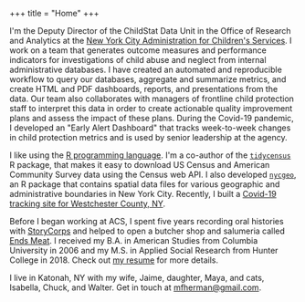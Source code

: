 +++
title = "Home"
+++

I'm the Deputy Director of the ChildStat Data Unit in the Office of Research and Analytics at the [New York City Administration for Children's Services](https://www1.nyc.gov/site/acs/about/data-analysis.page). I work on a team that generates outcome measures and performance indicators for investigations of child abuse and neglect from internal administrative databases. I have created an automated and reproducible workflow to query our databases, aggregate and summarize metrics, and create HTML and PDF dashboards, reports, and presentations from the data. Our team also collaborates with managers of frontline child protection staff to interpret this data in order to create actionable quality improvement plans and assess the impact of these plans. During the Covid-19 pandemic, I developed an "Early Alert Dashboard" that tracks week-to-week changes in child protection metrics and is used by senior leadership at the agency.

I like using the [R programming language](https://en.wikipedia.org/wiki/R_(programming_language)). I'm a co-author of the [`tidycensus`](https://walkerke.github.io/tidycensus/) R package, that makes it easy to download US Census and American Community Survey data using the Census web API. I also developed [`nycgeo`](https://nycgeo.mattherman.info), an R package that contains spatial data files for various geographic and administrative boundaries in New York City. Recently, I built a [Covid-19 tracking site for Westchester County, NY](https://westchester-covid.mattherman.info/).

Before I began working at ACS, I spent five years recording oral histories with [StoryCorps](https://storycorps.org/) and helped to open a butcher shop and salumeria called [Ends Meat](https://www.endsmeatnyc.com/). I received my B.A. in American Studies from Columbia University in 2006 and my M.S. in Applied Social Research from Hunter College in 2018. Check out [my resume](pdf/mh-resume.pdf) for more details.

I live in Katonah, NY with my wife, Jaime, daughter, Maya, and cats, Isabella, Chuck, and Walter. Get in touch at [mfherman@gmail.com](mailto:mfherman@gmail.com).
